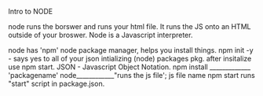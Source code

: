 Intro to NODE

node runs the borswer and runs your html file. It runs the JS onto an HTML outside of your broswer. 
Node is a Javascript interpreter.

node has 'npm' node package manager, helps you install things.
npm init -y - says yes to all of your json intializing (node) packages pkg.
after insitalize use npm start.
JSON - Javascript Object Notation.
npm install _____________
            'packagename'
node____________"runs the js file'; 
    js file name
npm start runs "start" script in package.json.